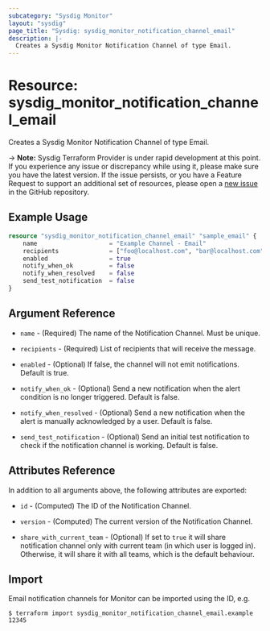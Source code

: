 ```yaml
---
subcategory: "Sysdig Monitor"
layout: "sysdig"
page_title: "Sysdig: sysdig_monitor_notification_channel_email"
description: |-
  Creates a Sysdig Monitor Notification Channel of type Email.
---
```


# Resource: sysdig_monitor_notification_channel_email

Creates a Sysdig Monitor Notification Channel of type Email.

-> **Note:** Sysdig Terraform Provider is under rapid development at this point. If you experience any issue or discrepancy while using it, please make sure you have the latest version. If the issue persists, or you have a Feature Request to support an additional set of resources, please open a [new issue](https://github.com/sysdiglabs/terraform-provider-sysdig/issues/new) in the GitHub repository.

## Example Usage

```terraform
resource "sysdig_monitor_notification_channel_email" "sample_email" {
	name                    = "Example Channel - Email"
	recipients              = ["foo@localhost.com", "bar@localhost.com"]
	enabled                 = true
	notify_when_ok          = false
	notify_when_resolved    = false
	send_test_notification  = false
}
```

## Argument Reference

* `name` - (Required) The name of the Notification Channel. Must be unique.

* `recipients` - (Required) List of recipients that will receive 
    the message.

* `enabled` - (Optional) If false, the channel will not emit notifications. Default is true.

* `notify_when_ok` - (Optional) Send a new notification when the alert condition is 
    no longer triggered. Default is false.

* `notify_when_resolved` - (Optional) Send a new notification when the alert is manually 
    acknowledged by a user. Default is false.

* `send_test_notification` - (Optional) Send an initial test notification to check
    if the notification channel is working. Default is false.

## Attributes Reference

In addition to all arguments above, the following attributes are exported:

* `id` - (Computed) The ID of the Notification Channel.

* `version` - (Computed) The current version of the Notification Channel.

* `share_with_current_team` - (Optional) If set to `true` it will share notification channel only with current team (in which user is logged in).
  Otherwise, it will share it with all teams, which is the default behaviour.

## Import

Email notification channels for Monitor can be imported using the ID, e.g.

```
$ terraform import sysdig_monitor_notification_channel_email.example 12345
```
